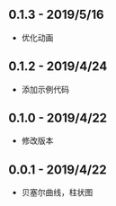 ## 0.1.3 - 2019/5/16
* 优化动画

## 0.1.2 - 2019/4/24
* 添加示例代码

## 0.1.0 - 2019/4/22
* 修改版本

## 0.0.1 - 2019/4/22
* 贝塞尔曲线，柱状图
